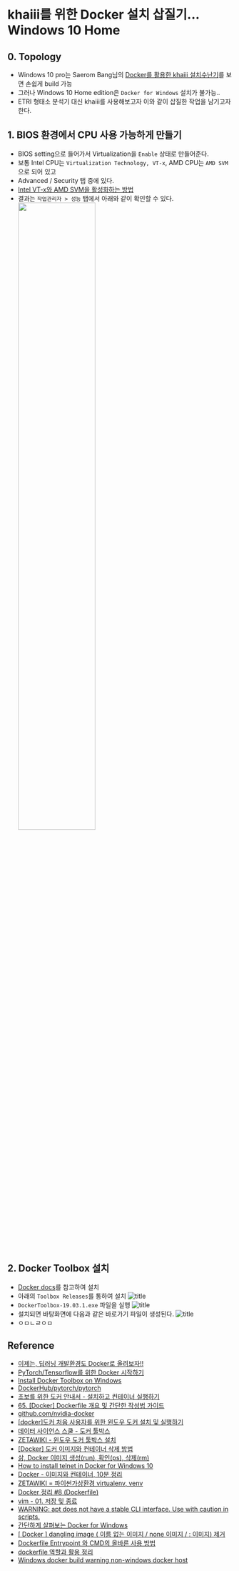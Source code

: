 # khaiii를 위한 Docker 설치 삽질기... Windows 10 Home
## 0. Topology
- Windows 10 pro는 Saerom Bang님의 [Docker를 활용한 khaiii 설치수난기](https://medium.com/@saerombang11/docker를-활용한-khaiii-설치수난기-53d014f9eb58)를 보면 손쉽게 build 가능
- 그러나 Windows 10 Home edition은 `Docker for Windows` 설치가 불가능..
- ETRI 형태소 분석기 대신 khaiii를 사용해보고자 이와 같이 삽질한 작업을 남기고자 한다.

## 1. BIOS 환경에서 CPU 사용 가능하게 만들기
- BIOS setting으로 들어가서 Virtualization을 `Enable` 상태로 만들어준다.
- 보통 Intel CPU는 `Virtualization Technology, VT-x`, AMD CPU는 `AMD SVM`으로 되어 있고
- Advanced / Security 탭 중에 있다.
- [Intel VT-x와 AMD SVM을 활성화하는 방법](https://www.qnap.com/ko-kr/how-to/faq/article/intel-vt-x%EC%99%80-amd-svm%EC%9D%84-%ED%99%9C%EC%84%B1%ED%99%94%ED%95%98%EB%8A%94-%EB%B0%A9%EB%B2%95/)
- 결과는 `작업관리자 > 성능` 탭에서 아래와 같이 확인할 수 있다.
  <img src="https://github.com/jinmang2/bring_it_on/blob/master/img/Docker/check_virtualization.PNG?raw=true"
       width="60%" height="60%">
  
## 2. Docker Toolbox 설치
- [Docker docs](https://docs.docker.com/toolbox/toolbox_install_windows/)를 참고하여 설치
- 아래의 `Toolbox Releases`를 통하여 설치
  ![title](https://github.com/jinmang2/bring_it_on/blob/master/img/install_docker_toolbox.PNG?raw=true)
- `DockerToolbox-19.03.1.exe` 파일을 실행
  ![title](https://github.com/jinmang2/bring_it_on/blob/master/img/docker_toolbox.PNG?raw=true)
- 설치되면 바탕화면에 다음과 같은 바로가기 파일이 생성된다.
  ![title](https://github.com/jinmang2/bring_it_on/blob/master/img/docker_quick.PNG?raw=true)
- ㅇㅁㄴㄹㅇㅁ

## Reference
- [이제는, 딥러닝 개발환경도 Docker로 올려보자!!](http://moducon.kr/2018/wp-content/uploads/sites/2/2018/12/leesangsoo_slide.pdf)
- [PyTorch/Tensorflow를 위한 Docker 시작하기](https://www.quantumdl.com/entry/PyTorchTensorflow%EB%A5%BC-%EC%9C%84%ED%95%9C-Docker-%EC%8B%9C%EC%9E%91%ED%95%98%EA%B8%B0)
- [Install Docker Toolbox on Windows](https://docs.docker.com/toolbox/toolbox_install_windows/)
- [DockerHub/pytorch/pytorch](https://hub.docker.com/r/pytorch/pytorch)
- [초보를 위한 도커 안내서 - 설치하고 컨테이너 실행하기](https://subicura.com/2017/01/19/docker-guide-for-beginners-2.html)
- [65. [Docker] Dockerfile 개요 및 간단한 작성법 가이드](http://blog.naver.com/PostView.nhn?blogId=alice_k106&logNo=220646382977&parentCategoryNo=7&categoryNo=&viewDate=&isShowPopularPosts=true&from=search)
- [github.com/nvidia-docker](https://github.com/NVIDIA/nvidia-docker)
- [[docker]도커 처음 사용자를 위한 윈도우 도커 설치 및 실행하기](https://steemit.com/kr/@mystarlight/docker)
- [데이터 사이언스 스쿨 - 도커 툴박스](https://datascienceschool.net/view-notebook/c792824fa32443bca59ba59285c62228/)
- [ZETAWIKI - 윈도우 도커 툴박스 설치](https://zetawiki.com/wiki/%EC%9C%88%EB%8F%84%EC%9A%B0_Docker_Toolbox_%EC%84%A4%EC%B9%98)
- [[Docker] 도커 이미지와 컨테이너 삭제 방법](https://brunch.co.kr/@hopeless/10)
- [삵, Docker 이미지 생성(run), 확인(ps), 삭제(rm)](https://sarc.io/index.php/cloud/1158-docker-run-ps-rm)
- [How to install telnet in Docker for Windows 10](https://stackoverflow.com/questions/39286441/how-to-install-telnet-in-docker-for-windows-10)
- [Docker - 이미지와 컨테이너, 10분 정리](https://www.sangkon.com/hands-on-docker-part1/)
- [ZETAWIKI = 파이썬가상환경 virtualenv, venv](https://zetawiki.com/wiki/%ED%8C%8C%EC%9D%B4%EC%8D%AC%EA%B0%80%EC%83%81%ED%99%98%EA%B2%BD_virtualenv,_venv)
- [Docker 정리 #8 (Dockerfile)](https://jungwoon.github.io/docker/2019/01/13/Docker-8/)
- [vim - 01. 저장 및 종료](https://www.opentutorials.org/course/730/4561)
- [WARNING: apt does not have a stable CLI interface. Use with caution in scripts.](https://github.com/hackafake/hackafake-backend/issues/32)
- [간단하게 살펴보는 Docker for Windows](https://www.sysnet.pe.kr/2/0/11204)
- [[ Docker ] dangling image ( 이름 없는 이미지 / none 이미지 / <none>:<none> 이미지) 제거](https://web-front-end.tistory.com/102)
- [Dockerfile Entrypoint 와 CMD의 올바른 사용 방법](https://bluese05.tistory.com/77)
- [dockerfile 역할과 활용 정리](https://lejewk.github.io/docker-dockerfile/)
- [Windows docker build warning non-windows docker host](https://stackoverflow.com/questions/46080312/windows-docker-build-warning-non-windows-docker-host)
